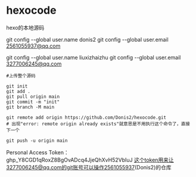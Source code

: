 # hexocode
hexo的本地源码




git config --global user.name donis2
git config --global user.email 2561055937@qq.com


git config --global user.name liuxizhaizhu
git config --global user.email 3277006245@qq.com



```git
#上传整个源码

git init
git add .
git pull origin main
git commit -m "init"
git branch -M main

git remote add origin https://github.com/Donis2/hexocode.git 
# 出现"error: remote origin already exists"就意思是不用执行这个命令了，直接下一个

git push -u origin main

```


Personal Access Token：
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
这个token用来让3277006245@qq.com的git账号可以操作2561055937(Donis2)的仓库


